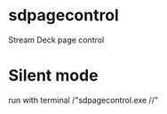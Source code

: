 # sdpagecontrol
Stream Deck page control

# Silent mode
run with terminal /"sdpagecontrol.exe /<page number/>/"
